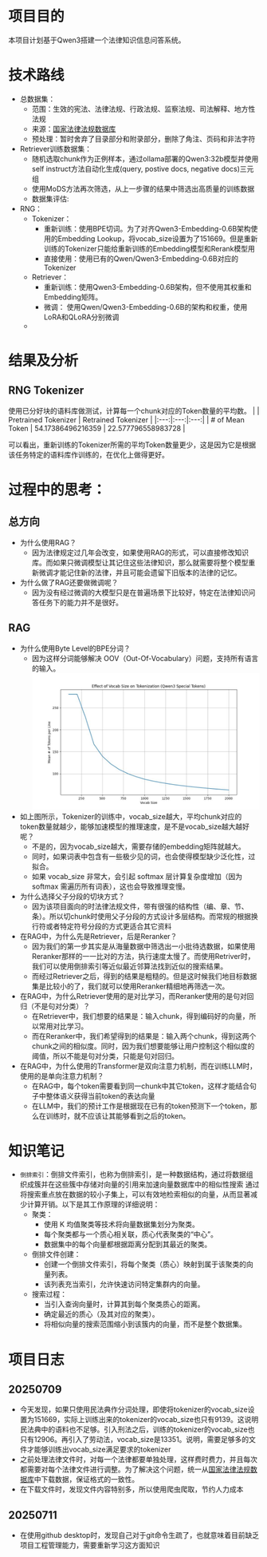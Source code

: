 # 项目目的
本项目计划基于Qwen3搭建一个法律知识信息问答系统。
# 技术路线
- 总数据集：
    - 范围：生效的宪法、法律法规、行政法规、监察法规、司法解释、地方性法规
    - 来源：[国家法律法规数据库](https://flk.npc.gov.cn/index.html)
    - 预处理：暂时舍弃了目录部分和附录部分，删除了角注、页码和非法字符
- Retriever训练数据集：
    - 随机选取chunk作为正例样本，通过ollama部署的Qwen3:32b模型并使用self instruct方法自动化生成(query, postive docs, negative docs)三元组
    - 使用MoDS方法再次筛选，从上一步骤的结果中筛选出高质量的训练数据
    - 数据集评估:
- RNG：
    - Tokenizer：
        - 重新训练：使用BPE切词。为了对齐Qwen3-Embedding-0.6B架构使用的Embedding Lookup，将vocab_size设置为了151669。但是重新训练的Tokenizer只能给重新训练的Embedding模型和Rerank模型用
        - 直接使用：使用已有的Qwen/Qwen3-Embedding-0.6B对应的Tokenizer
    - Retriever：
        - 重新训练：使用Qwen3-Embedding-0.6B架构，但不使用其权重和Embedding矩阵。
        - 微调： 使用Qwen/Qwen3-Embedding-0.6B的架构和权重，使用LoRA和QLoRA分别微调
    - 
# 结果及分析
## RNG Tokenizer
使用已分好块的语料库做测试，计算每一个chunk对应的Token数量的平均数。
|     | Pretrained Tokenizer   | Retrained Tokenizer |
|:---:|:---:|:---:|
|  # of Mean Token  | 54.17386496216359 | 22.577796558983728 |

可以看出，重新训练的Tokenizer所需的平均Token数量更少，这是因为它是根据该任务特定的语料库作训练的，在优化上做得更好。
# 过程中的思考：
## 总方向
- 为什么使用RAG？
    - 因为法律规定过几年会改变，如果使用RAG的形式，可以直接修改知识库。而如果只微调模型让其记住这些法律知识，那么就需要将整个模型重新微调才能记住新的法律，并且可能会遗留下旧版本的法律的记忆。
- 为什么做了RAG还要做微调呢？
    - 因为没有经过微调的大模型只是在普遍场景下比较好，特定在法律知识问答任务下的能力并不是很好。
## RAG
- 为什么使用Byte Level的BPE分词？
    -  因为这样分词能够解决 OOV（Out-Of-Vocabulary）问题，支持所有语言的输入。
![evalTokenizer](Figs/evalTokenizer.jpg)
- 如上图所示，Tokenizer的训练中，vocab_size越大，平均chunk对应的token数量就越少，能够加速模型的推理速度，是不是vocab_size越大越好呢？
    - 不是的，因为vocab_size越大，需要存储的embedding矩阵就越大。
    - 同时，如果词表中包含有一些极少见的词，也会使得模型缺少泛化性，过拟合。
    - 如果 vocab_size 非常大，会引起 softmax 层计算复杂度增加（因为softmax 需遍历所有词表），这也会导致推理变慢。
- 为什么选择父子分段的切块方式？
    - 因为该项目面向的时法律法规文件，带有很强的结构性（编、章、节、条）。所以切chunk时使用父子分段的方式设计多层结构。而常规的根据换行符或者特定符号分段的方式更适合其它资料
- 在RAG中，为什么先是Retriever，后是Reranker？
    - 因为我们的第一步其实是从海量数据中筛选出一小批待选数据，如果使用Reranker那样的一一比对的方法，执行速度太慢了。而使用Retriver时，我们可以使用倒排索引等近似最近邻算法找到近似的搜索结果。
    - 而经过Retriever之后，得到的结果是粗糙的。但是这时候我们地目标数据集是比较小的了，我们就可以使用Reranker精细地再筛选一次。
- 在RAG中，为什么Retriever使用的是对比学习，而Reranker使用的是句对回归（不是句对分类）？
    - 在Retriever中，我们想要的结果是：输入chunk，得到编码好的向量，所以常用对比学习。
    - 而在Reranker中，我们希望得到的结果是：输入两个chunk，得到这两个chunk之间的相似度。同时，因为我们想要能够让用户控制这个相似度的阈值，所以不能是句对分类，只能是句对回归。
- 在RAG中，为什么使用的Transformer是双向注意力机制，而在训练LLM时，使用的是单向注意力机制？
    - 在RAG中，每个token需要看到同一chunk中其它token，这样才能结合句子中整体语义获得当前token的表达向量
    - 在LLM中，我们的预计工作是根据现在已有的token预测下一个token，那么在训练时，就不应该让其能够看到之后的token。
# 知识笔记
- ```倒排索引```：倒排文件索引，也称为倒排索引，是一种数据结构，通过将数据组织成簇并在这些簇中存储对向量的引用来加速向量数据库中的相似性搜索 通过将搜索重点放在数据的较小子集上，可以有效地检索相似的向量，从而显著减少计算开销。以下是其工作原理的详细说明：
    - 聚类：
        - 使用 K 均值聚类等技术将向量数据集划分为聚类。
        - 每个聚类都与一个质心相关联，质心代表聚类的“中心”。
        - 数据集中的每个向量都根据距离分配到其最近的聚类。
    - 倒排文件创建： 
        - 创建一个倒排文件索引，将每个聚类（质心）映射到属于该聚类的向量列表。
        - 该列表充当索引，允许快速访问特定集群内的向量。 
    - 搜索过程： 
        - 当引入查询向量时，计算其到每个聚类质心的距离。
        - 确定最近的质心（及其对应的聚类）。
        - 将相似向量的搜索范围缩小到该簇内的向量，而不是整个数据集。
# 项目日志
## 20250709
- 今天发现，如果只使用民法典作分词处理，即使将tokenizer的vocab_size设置为151669，实际上训练出来的tokenizer的vocab_size也只有9139。这说明民法典中的语料也不足够。引入刑法之后，训练的tokenizer的vocab_size也只有12906。再引入了劳动法，vocab_size是13351。说明，需要足够多的文件才能够训练出vocab_size满足要求的tokenizer
- 之前处理法律文件时，对每一个法律都要单独处理，这样费时费力，并且每次都需要对每个法律文件进行调整。为了解决这个问题，统一从[国家法律法规数据库](https://flk.npc.gov.cn/index.html)中下载数据，保证格式的一致性。
- 在下载文件时，发现文件内容特别多，所以使用爬虫爬取，节约人力成本
## 20250711
- 在使用github desktop时，发现自己对于git命令生疏了，也就意味着目前缺乏项目工程管理能力，需要重新学习这方面知识